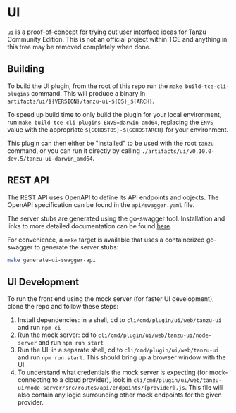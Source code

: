 # UI

`ui` is a proof-of-concept for trying out user interface ideas for Tanzu
Community Edition. This is not an official project within TCE and anything in
this tree may be removed completely when done.

## Building

To build the UI plugin, from the root of this repo run the `make build-tce-cli-plugins`
command. This will produce a binary in
`artifacts/ui/${VERSION}/tanzu-ui-${OS}_${ARCH}`.

To speed up build time to only build the plugin for your local environment,
run `make build-tce-cli-plugins ENVS=darwin-amd64`, replacing the `ENVS` value
with the appropriate `${GOHOSTOS}-${GOHOSTARCH}` for your environment.

This plugin can then either be "installed" to be used with the root `tanzu`
command, or you can run it directly by calling
`./artifacts/ui/v0.10.0-dev.5/tanzu-ui-darwin_amd64`.

## REST API

The REST API uses OpenAPI to define its API endpoints and objects. The OpenAPI
specification can be found in the `api/swagger.yaml` file.

The server stubs are generated using the go-swagger tool. Installation and links
to more detailed documentation can be found
[here](https://goswagger.io/install.html).

For convenience, a `make` target is available that uses a containerized
go-swagger to generate the server stubs:

```sh
make generate-ui-swagger-api
```

## UI Development

To run the front end using the mock server (for faster UI development), clone the repo and follow these steps:
1. Install dependencies: in a shell, cd to `cli/cmd/plugin/ui/web/tanzu-ui` and run `npm ci`
2. Run the mock server: cd to `cli/cmd/plugin/ui/web/tanzu-ui/node-server` and run `npm run start`
3. Run the UI: in a separate shell, cd to `cli/cmd/plugin/ui/web/tanzu-ui` and run `npm run start`. This should bring up a browser window with the UI.
4. To understand what credentials the mock server is expecting (for mock-connecting to a cloud provider), look in
   `cli/cmd/plugin/ui/web/tanzu-ui/node-server/src/routes/api/endpoints/[provider].js`. This file will also contain any logic surrounding other mock endpoints for the given
   provider.
